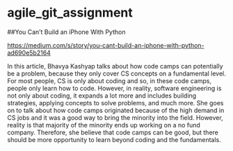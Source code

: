 # agile_git_assignment

##You Can’t Build an iPhone With Python

https://medium.com/s/story/you-cant-build-an-iphone-with-python-ad690e5b2164

In this article, Bhavya Kashyap talks about how code camps can potentially be a problem, because they only cover CS concepts on a fundamental level. For most people, CS is only about coding and so, in these code camps, people only learn how to code. However, in reality, software engineering is not only about coding, it expands a lot more and includes building strategies, applying concepts to solve problems, and much more. She goes on to talk about how code camps originated because of the high demand in CS jobs and it was a good way to bring the minority into the field. However, reality is that majority of the minority ends up working on a no fund company. Therefore, she believe that code camps can be good, but there should be more opportunity to learn beyond coding and the fundamentals. 